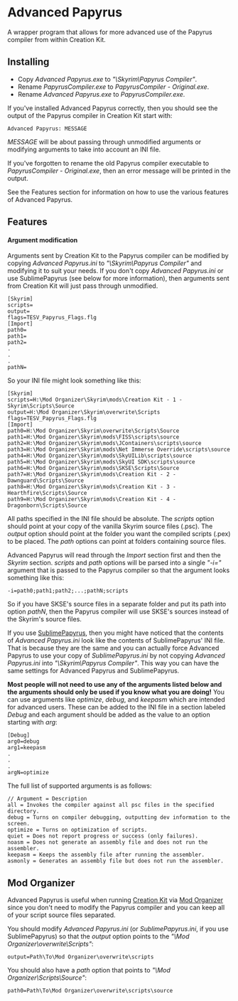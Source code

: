 # Advanced Papyrus
A wrapper program that allows for more advanced use of the Papyrus compiler from within Creation Kit.

## Installing
- Copy *Advanced Papyrus.exe* to *"\Skyrim\Papyrus Compiler\"*.
- Rename *PapyrusCompiler.exe* to *PapyrusCompiler - Original.exe*.
- Rename *Advanced Papyrus.exe* to *PapyrusCompiler.exe*.

If you've installed Advanced Papyrus correctly, then you should see the output of the Papyrus compiler in Creation Kit start with:

```
Advanced Papyrus: MESSAGE
```

*MESSAGE* will be about passing through unmodified arguments or modifying arguments to take into account an INI file.

If you've forgotten to rename the old Papyrus compiler executable to *PapyrusCompiler - Original.exe*, then an error message will be printed in the output.

See the Features section for information on how to use the various features of Advanced Papyrus.

## Features
#### Argument modification
Arguments sent by Creation Kit to the Papyrus compiler can be modified by copying *Advanced Papyrus.ini* to *"\Skyrim\Papyrus Compiler"* and modifying it to suit your needs. If you don't copy *Advanced Papyrus.ini* or use SublimePapyrus (see below for more information), then arguments sent from Creation Kit will just pass through unmodified.

```
[Skyrim]
scripts=
output=
flags=TESV_Papyrus_Flags.flg
[Import]
path0=
path1=
path2=
.
.
.
pathN=
```

So your INI file might look something like this:
```
[Skyrim]
scripts=H:\Mod Organizer\Skyrim\mods\Creation Kit - 1 - Skyrim\Scripts\Source
output=H:\Mod Organizer\Skyrim\overwrite\Scripts
flags=TESV_Papyrus_Flags.flg
[Import]
path0=H:\Mod Organizer\Skyrim\overwrite\Scripts\Source
path1=H:\Mod Organizer\Skyrim\mods\FISS\scripts\source
path2=H:\Mod Organizer\Skyrim\mods\JContainers\scripts\source
path3=H:\Mod Organizer\Skyrim\mods\Net Immerse Override\scripts\source
path4=H:\Mod Organizer\Skyrim\mods\SkyUILib\scripts\source
path5=H:\Mod Organizer\Skyrim\mods\SkyUI SDK\scripts\source
path6=H:\Mod Organizer\Skyrim\mods\SKSE\Scripts\Source
path7=H:\Mod Organizer\Skyrim\mods\Creation Kit - 2 - Dawnguard\Scripts\Source
path8=H:\Mod Organizer\Skyrim\mods\Creation Kit - 3 - Hearthfire\Scripts\Source
path9=H:\Mod Organizer\Skyrim\mods\Creation Kit - 4 - Dragonborn\Scripts\Source
```

All paths specified in the INI file should be absolute.
The *scripts* option should point at your copy of the vanilla Skyrim source files (.psc).
The *output* option should point at the folder you want the compiled scripts (.pex) to be placed. 
The *path* options can point at folders containing source files.

Advanced Papyrus will read through the *Import* section first and then the *Skyrim* section. *scripts* and *path* options will be parsed into a single *"-i="* argument that is passed to the Papyrus compiler so that the argument looks something like this:

```
-i=path0;path1;path2;...;pathN;scripts
```

So if you have SKSE's source files in a separate folder and put its path into option *pathN*, then the Papyrus compiler will use SKSE's sources instead of the Skyrim's source files.

If you use [SublimePapyrus](https://github.com/Kapiainen/SublimePapyrus), then you might have noticed that the contents of *Advanced Papyrus.ini* look like the contents of SublimePapyrus' INI file. That is because they are the same and you can actually force Advanced Papyrus to use your copy of *SublimePapyrus.ini* by not copying *Advanced Papyrus.ini* into *"\Skyrim\Papyrus Compiler"*. This way you can have the same settings for Advanced Papyrus and SublimePapyrus.

**Most people will not need to use any of the arguments listed below and the arguments should only be used if you know what you are doing!**
You can use arguments like *optimize*, *debug*, and *keepasm* which are intended for advanced users. These can be added to the INI file in a section labeled *Debug* and each argument should be added as the value to an option starting with *arg*:

```
[Debug]
arg0=debug
arg1=keepasm
.
.
.
argN=optimize
```

The full list of supported arguments is as follows:

```
// Argument = Description
all = Invokes the compiler against all psc files in the specified directory.
debug = Turns on compiler debugging, outputting dev information to the screen.
optimize = Turns on optimization of scripts.
quiet = Does not report progress or success (only failures).
noasm = Does not generate an assembly file and does not run the assembler.
keepasm = Keeps the assembly file after running the assembler.
asmonly = Generates an assembly file but does not run the assembler.
```


## Mod Organizer
Advanced Papyrus is useful when running [Creation Kit](http://www.creationkit.com/Main_Page) via [Mod Organizer](http://www.nexusmods.com/skyrim/mods/1334/) since you don't need to modify the Papyrus compiler and you can keep all of your script source files separated.

You should modify *Advanced Papyrus.ini* (or *SublimePapyrus.ini*, if you use SublimePapyrus) so that the *output* option points to the *"\Mod Organizer\overwrite\Scripts"*:

```
output=Path\To\Mod Organizer\overwrite\scripts
```

You should also have a *path* option that points to *"\Mod Organizer\Scripts\Source"*:
```
path0=Path\To\Mod Organizer\overwrite\scripts\source
```
